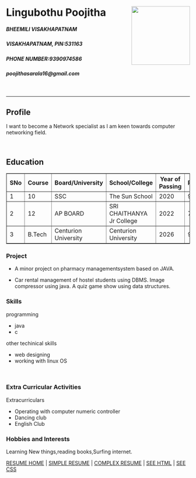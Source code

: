 <!DOCTYPE html>
<html lang="en"><html>
<head>
<title>My Resume</title>
</head>
<body>
<div id="resume">

<img align="right" src="C:\Users\Lenovo\OneDrive\Documents\poojithaaaaaaa.jpg" width="160" length="150">

<h1>Lingubothu Poojitha</h1>
<h5>BHEEMILI VISAKHAPATNAM</h2>
<h5>VISAKHAPATNAM, PIN:531163</h2>
<h5>PHONE NUMBER:9390974586</h3>
<h5>poojithasarala16@gmail.com</h3>
<br />
</div>
 <hr />
<h2>Profile</h2>
 
<p>
I want to become a Network specialist as I am keen towards computer networking field.
</p>
<br />
<h2>Education</h2>

<table border="1"  background="gray"  cellspacing="2"  cellpadding="1" width="50%">
<th>SNo</th>
<th>Course</th>
<th>Board/University</th>
<th>School/College</th>
<th>Year of Passing</th>
<th>Percentage/CGPA</th>
<tr>
<td>1</td>
<td>10</td>
<td>SSC</td>
<td>The Sun School</td>
<td>2020</td>
<td>97</td>
</tr>
<tr>
<td>2</td>
<td>12</td>
<td>AP BOARD</td>
<td>SRI CHAITHANYA Jr College</td>
<td>2022</td>
<td>74</td>
</tr>
<tr>
<td>3</td>
<td>B.Tech</td>
<td>Centurion University</td>
<td>Centurion University</td>
<td>2026</td>
<td>9.1(Pursuing)</td>
</tr>
</table>

<h3>Project</h3>
<ul>
<li>
   A minor project on pharmacy managementsystem based on JAVA.
</li>
<li>

Car rental management of hostel students using DBMS.
Image compressor using java.
A quiz game show using data structures.</li>
</ul>
<h3>Skills</h3>
<p>programming</p>

<ul>
<li> 
java
</li>
<li>
c

</li>
</ul>
<p>other techinical skills</p>
<ul>
<li>
web designing
</li>
<li>
working with linux OS
</li>
</ul>
<br />
<h3>Extra Curricular Activities</h3>
<p >Extracurriculars</p>
  <ul>
    <li>Operating with computer numeric controller</li>
    <li>Dancing club</li>
    <li>English Club</li>
  </ul>

<h3>Hobbies and Interests</h3>
<p>
Learning New things,reading books,Surfing internet.
<!-- THIS DIV CENTERS OUR LINKS -->
<div id="bottom">
<p>
<a href="index.html">RESUME HOME</a> | <a href="#">SIMPLE RESUME</a> | <a 
href="resume.html">COMPLEX RESUME</a> | <a
href="code.html" target="_blank">SEE HTML</a> | <a href="resume.css" 
target="_blank">SEE CSS</a>
</p>
</div>
</div>
</body>
<html>




